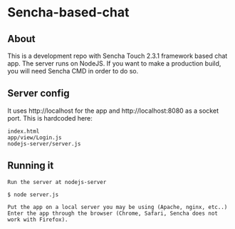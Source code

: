 Sencha-based-chat
=================

## About

This is a development repo with Sencha Touch 2.3.1 framework based chat app. The server runs on NodeJS.
If you want to make a production build, you will need Sencha CMD in order to do so.

## Server config

It uses http://localhost for the app and http://localhost:8080 as a socket port.
This is hardcoded here:

	index.html
	app/view/Login.js
	nodejs-server/server.js


## Running it

    Run the server at nodejs-server

    $ node server.js

    Put the app on a local server you may be using (Apache, nginx, etc..)
    Enter the app through the browser (Chrome, Safari, Sencha does not work with Firefox).


